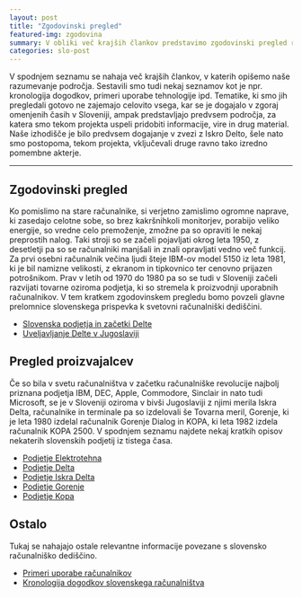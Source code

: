```yaml
---
layout: post
title: "Zgodovinski pregled"
featured-img: zgodovina
summary: V obliki več krajših člankov predstavimo zgodovinski pregled razvoja računalništva na področju Slovenije.
categories: slo-post
---
```


V spodnjem seznamu se nahaja več krajših člankov, v katerih opišemo naše razumevanje področja. Sestavili smo tudi nekaj seznamov kot je npr. kronologija dogodkov, primeri uporabe tehnologije ipd. Tematike, ki smo jih pregledali gotovo ne zajemajo celovito vsega, kar se je dogajalo v zgoraj omenjenih časih v Sloveniji, ampak predstavljajo predvsem področja, za katera smo tekom projekta uspeli pridobiti informacije, vire in drug material. Naše izhodišče je bilo predvsem dogajanje v zvezi z Iskro Delto, šele nato smo postopoma, tekom projekta, vključevali druge ravno tako izredno pomembne akterje.

-----

## Zgodovinski pregled

Ko pomislimo na stare računalnike, si verjetno zamislimo ogromne naprave, ki zasedajo celotne sobe, so brez kakršnihkoli monitorjev, porabijo veliko energije, so vredne celo premoženje, zmožne pa so opraviti le nekaj preprostih nalog. Taki stroji so se začeli pojavljati okrog leta 1950, z desetletji pa so se računalniki manjšali in znali opravljati vedno več funkcij. Za prvi osebni računalnik večina ljudi šteje IBM-ov model 5150 iz leta 1981, ki je bil namizne velikosti, z ekranom in tipkovnico ter cenovno prijazen potrošnikom. Prav v letih od 1970 do 1980 pa so se tudi v Sloveniji začeli razvijati tovarne oziroma podjetja, ki so stremela k proizvodnji uporabnih računalnikov. V tem kratkem zgodovinskem pregledu bomo povzeli glavne prelomnice slovenskega prispevka k svetovni računalniški dediščini.


- [Slovenska podjetja in začetki Delte](../zgodovina/slovenska_podjetja)
- [Uveljavljanje Delte v Jugoslaviji](../zgodovina/uveljavljanje_delte_v_jugoslaviji)
<!---- [Uveljavljanje Delte v svetu](../zgodovina/uveljavljanje_delte_v_svetu)-->
<!---- [Zahod levo, Vzhod desno in Iskra Delta vmes](../zgodovina/zahod_levo_vzhod_desno_in_iskra_delta_vmes)-->
<!---- [Propad Iskre Delte](../zgodovina/propad_iskre_delte)-->
<!---- [Zaključek](../zgodovina/zakljucek)-->

## Pregled proizvajalcev

Če so bila v svetu računalništva v začetku računalniške revolucije najbolj priznana podjetja IBM, DEC, Apple, Commodore, Sinclair in nato tudi Microsoft, se je v Sloveniji oziroma v bivši Jugoslaviji z njimi merila Iskra Delta, računalnike in terminale pa so izdelovali še Tovarna meril, Gorenje, ki je leta 1980 izdelal računalnik Gorenje Dialog in KOPA, ki leta 1982 izdela računalnik KOPA 2500. V spodnjem seznamu najdete nekaj kratkih opisov nekaterih slovenskih podjetij iz tistega časa.

 - [Podjetje Elektrotehna](../zgodovina/elektrotehna)
 - [Podjetje Delta](../zgodovina/delta)
 - [Podjetje Iskra Delta](../zgodovina/iskra_Delta)
 - [Podjetje Gorenje](../zgodovina/gorenje)
 - [Podjetje Kopa](../zgodovina/kopa)
 
## Ostalo
 
Tukaj se nahajajo ostale relevantne informacije povezane s slovensko računalniško dediščino.
 
 - [Primeri uporabe računalnikov](../zgodovina/primeri_uporabe)
 - [Kronologija dogodkov slovenskega računalništva](../zgodovina/kronologija)
